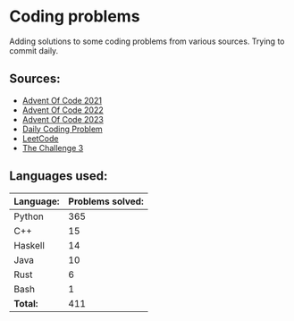 # Coding problems
Adding solutions to some coding problems from various sources. Trying to commit daily. 

## Sources:

- [Advent Of Code 2021](https://adventofcode.com/2021)
- [Advent Of Code 2022](https://adventofcode.com/2022)
- [Advent Of Code 2023](https://adventofcode.com/2023)
- [Daily Coding Problem](https://www.dailycodingproblem.com/)
- [LeetCode](https://leetcode.com/)
- [The Challenge 3](https://www.mnknowledge.com/event-details/the-challenge-3-by-tuesday-afternoon-club)

## Languages used:
| Language: | Problems solved: |
| --------- | ---------------- |
| Python | 365 |
| C++ | 15 |
| Haskell | 14 |
| Java | 10 |
| Rust | 6 |
| Bash | 1 |
| **Total:** | 411 |
